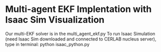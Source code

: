 # Multi-agent EKF Implentation with Isaac Sim Visualization

Our multi-EKF solver is in the multi_agent_ekf.py
To run Isaac Simulation (need Isaac Sim downloaded and connected to CERLAB nucleus server), type in terminal: python isaac_python.py
